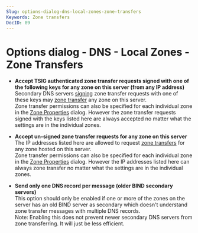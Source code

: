 ```yaml
---
Slug: options-dialog-dns-local-zones-zone-transfers
Keywords: Zone transfers
DocID: 89
---
```

# Options dialog - DNS - Local Zones - Zone Transfers

- **Accept TSIG authenticated zone transfer requests signed with one of the following keys for any zone on this server (from any IP address)**\
Secondary DNS servers [signing](df_tsig.md) zone transfer requests with one of these keys may [zone transfer](df_zonetransfer.md) any zone on this server.\
Zone transfer permissions can also be specified for each individual zone in the [Zone Properties](wd_zoneprop.md) dialog. However the zone transfer requests signed with the keys listed here are always accepted no matter what the settings are in the individual zones.

- **Accept un-signed zone transfer requests for any zone on this server**\
The IP addresses listed here are allowed to request [zone transfers](df_zonetransfer.md) for any zone hosted on this server.\
Zone transfer permissions can also be specified for each individual zone in the [Zone Properties](wd_zoneprop.md) dialog. However the IP addresses listed here can always zone transfer no matter what the settings are in the individual zones.

- **Send only one DNS record per message (older BIND secondary servers)**\
This option should only be enabled if one or more of the zones on the server has an old BIND server as secondary which doesn't understand zone transfer messages with multiple DNS records.\
Note: Enabling this does not prevent newer secondary DNS servers from zone transferring. It will just be less efficient.
